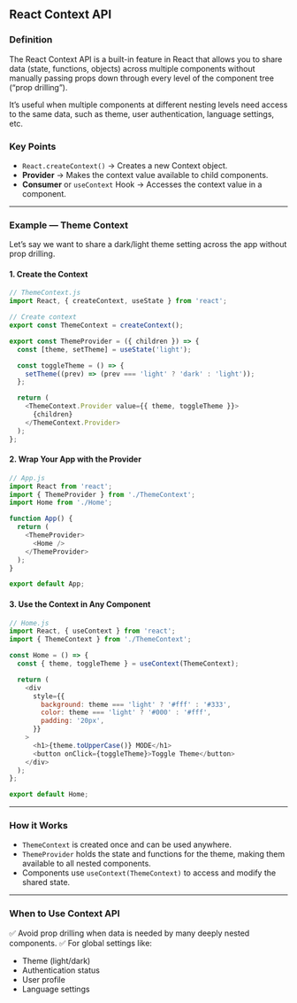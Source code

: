## React Context API

### Definition

The React Context API is a built-in feature in React that allows you to share data (state, functions, objects) across multiple components without manually passing props down through every level of the component tree (“prop drilling”).

It’s useful when multiple components at different nesting levels need access to the same data, such as theme, user authentication, language settings, etc.

### Key Points

- `React.createContext()` → Creates a new Context object.
- **Provider** → Makes the context value available to child components.
- **Consumer** or `useContext` Hook → Accesses the context value in a component.

---

### Example — Theme Context

Let’s say we want to share a dark/light theme setting across the app without prop drilling.

#### 1. Create the Context

```js
// ThemeContext.js
import React, { createContext, useState } from 'react';

// Create context
export const ThemeContext = createContext();

export const ThemeProvider = ({ children }) => {
  const [theme, setTheme] = useState('light');

  const toggleTheme = () => {
    setTheme((prev) => (prev === 'light' ? 'dark' : 'light'));
  };

  return (
    <ThemeContext.Provider value={{ theme, toggleTheme }}>
      {children}
    </ThemeContext.Provider>
  );
};
```

#### 2. Wrap Your App with the Provider

```js
// App.js
import React from 'react';
import { ThemeProvider } from './ThemeContext';
import Home from './Home';

function App() {
  return (
    <ThemeProvider>
      <Home />
    </ThemeProvider>
  );
}

export default App;
```

#### 3. Use the Context in Any Component

```js
// Home.js
import React, { useContext } from 'react';
import { ThemeContext } from './ThemeContext';

const Home = () => {
  const { theme, toggleTheme } = useContext(ThemeContext);

  return (
    <div
      style={{
        background: theme === 'light' ? '#fff' : '#333',
        color: theme === 'light' ? '#000' : '#fff',
        padding: '20px',
      }}
    >
      <h1>{theme.toUpperCase()} MODE</h1>
      <button onClick={toggleTheme}>Toggle Theme</button>
    </div>
  );
};

export default Home;
```

---

### How it Works

- `ThemeContext` is created once and can be used anywhere.
- `ThemeProvider` holds the state and functions for the theme, making them available to all nested components.
- Components use `useContext(ThemeContext)` to access and modify the shared state.

---

### When to Use Context API

✅ Avoid prop drilling when data is needed by many deeply nested components.
✅ For global settings like:

- Theme (light/dark)
- Authentication status
- User profile
- Language settings
